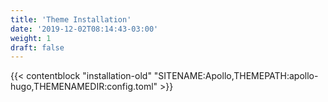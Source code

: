 ```yaml
---
title: 'Theme Installation'
date: '2019-12-02T08:14:43-03:00'
weight: 1
draft: false
---
```


{{< contentblock "installation-old" "SITENAME:Apollo,THEMEPATH:apollo-hugo,THEMENAMEDIR:config.toml" >}}
